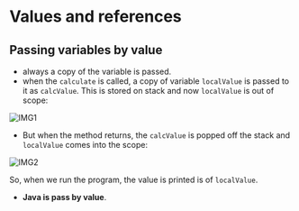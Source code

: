 # Values and references

## Passing variables by value

- always a copy of the variable is passed.
- when the `calculate` is called, a copy of variable `localValue` is passed to it as `calcValue`. This is stored on stack and now `localValue` is out of scope:

![IMG1][IMG1]

- But when the method returns, the `calcValue` is popped off the stack and `localValue` comes into the scope:

![IMG2][IMG2]

So, when we run the program, the value is printed is of `localValue`.

- **Java is pass by value**.

[IMG1]: <>
[IMG2]: <>